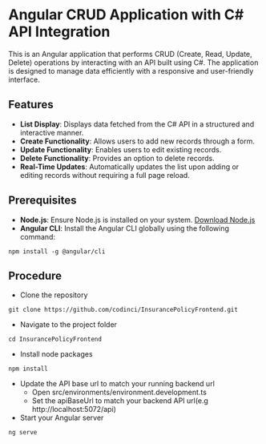 # Angular CRUD Application with C# API Integration

This is an Angular application that performs CRUD (Create, Read, Update, Delete) operations by interacting with an API built using C#. The application is designed to manage data efficiently with a responsive and user-friendly interface.

## Features

- **List Display**: Displays data fetched from the C# API in a structured and interactive manner.
- **Create Functionality**: Allows users to add new records through a form.
- **Update Functionality**: Enables users to edit existing records.
- **Delete Functionality**: Provides an option to delete records.
- **Real-Time Updates**: Automatically updates the list upon adding or editing records without requiring a full page reload.

## Prerequisites

- **Node.js**: Ensure Node.js is installed on your system. [Download Node.js](https://nodejs.org/)
- **Angular CLI**: Install the Angular CLI globally using the following command:
```
npm install -g @angular/cli
```

## Procedure

- Clone the repository
```
git clone https://github.com/codinci/InsurancePolicyFrontend.git
```
- Navigate to the project folder
```
cd InsurancePolicyFrontend
```
- Install node packages
```
npm install
```
- Update the API base url to match your running backend url
    - Open src/environments/environment.development.ts
	- Set the apiBaseUrl to match your backend API url(e.g http://localhost:5072/api)
- Start your Angular server
```
ng serve
```

